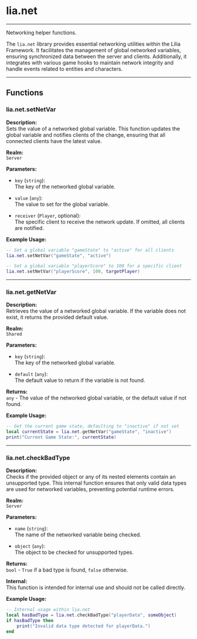 ﻿# lia.net

---

Networking helper functions.

The `lia.net` library provides essential networking utilities within the Lilia Framework. It facilitates the management of global networked variables, ensuring synchronized data between the server and clients. Additionally, it integrates with various game hooks to maintain network integrity and handle events related to entities and characters.

---

## Functions

### **lia.net.setNetVar**

**Description:**  
Sets the value of a networked global variable. This function updates the global variable and notifies clients of the change, ensuring that all connected clients have the latest value.

**Realm:**  
`Server`

**Parameters:**  

- `key` (`string`):  
  The key of the networked global variable.

- `value` (`any`):  
  The value to set for the global variable.

- `receiver` (`Player`, optional):  
  The specific client to receive the network update. If omitted, all clients are notified.

**Example Usage:**
```lua
-- Set a global variable "gameState" to "active" for all clients
lia.net.setNetVar("gameState", "active")

-- Set a global variable "playerScore" to 100 for a specific client
lia.net.setNetVar("playerScore", 100, targetPlayer)
```

---

### **lia.net.getNetVar**

**Description:**  
Retrieves the value of a networked global variable. If the variable does not exist, it returns the provided default value.

**Realm:**  
`Shared`

**Parameters:**  

- `key` (`string`):  
  The key of the networked global variable.

- `default` (`any`):  
  The default value to return if the variable is not found.

**Returns:**  
`any` - The value of the networked global variable, or the default value if not found.

**Example Usage:**
```lua
-- Get the current game state, defaulting to "inactive" if not set
local currentState = lia.net.getNetVar("gameState", "inactive")
print("Current Game State:", currentState)
```

---

### **lia.net.checkBadType**

**Description:**  
Checks if the provided object or any of its nested elements contain an unsupported type. This internal function ensures that only valid data types are used for networked variables, preventing potential runtime errors.

**Realm:**  
`Server`

**Parameters:**  

- `name` (`string`):  
  The name of the networked variable being checked.

- `object` (`any`):  
  The object to be checked for unsupported types.

**Returns:**  
`bool` - `True` if a bad type is found, `false` otherwise.

**Internal:**  
This function is intended for internal use and should not be called directly.

**Example Usage:**
```lua
-- Internal usage within lia.net
local hasBadType = lia.net.checkBadType("playerData", someObject)
if hasBadType then
    print("Invalid data type detected for playerData.")
end
```

